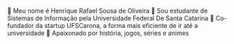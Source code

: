 🔹 Meu nome é Henrique Rafael Sousa de Oliveira
🔹 Sou estudante de Sistemas de Informação pela Universidade Federal De Santa Catarina
🔹 Co-fundador da startup UFSCarona, a forma mais eficiente de ir até a universidade
🔹 Apaixonado por história, jogos, séries e animes
